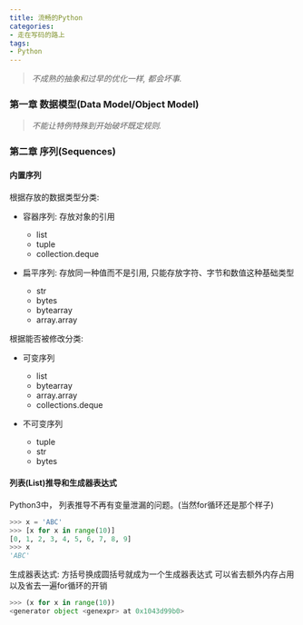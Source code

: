 ```yaml
---
title: 流畅的Python
categories:
- 走在写码的路上
tags:
- Python
---
```


> *不成熟的抽象和过早的优化一样, 都会坏事.*


### 第一章 数据模型(Data Model/Object Model)

> *不能让特例特殊到开始破坏既定规则.*

<!-- more -->

### 第二章 序列(Sequences)

#### 内置序列

根据存放的数据类型分类:

- 容器序列: 存放对象的引用
  - list
  - tuple
  - collection.deque


- 扁平序列: 存放同一种值而不是引用, 只能存放字符、字节和数值这种基础类型
  - str
  - bytes
  - bytearray
  - array.array


根据能否被修改分类:

- 可变序列
  - list
  - bytearray
  - array.array
  - collections.deque


- 不可变序列
  - tuple
  - str
  - bytes


#### 列表(List)推导和生成器表达式

Python3中， 列表推导不再有变量泄漏的问题。(当然for循环还是那个样子)

``` Python
>>> x = 'ABC'
>>> [x for x in range(10)]
[0, 1, 2, 3, 4, 5, 6, 7, 8, 9]
>>> x
'ABC'
```

生成器表达式:
方括号换成圆括号就成为一个生成器表达式
可以省去额外内存占用以及省去一遍for循环的开销

``` Python
>>> (x for x in range(10))
<generator object <genexpr> at 0x1043d99b0>
```

